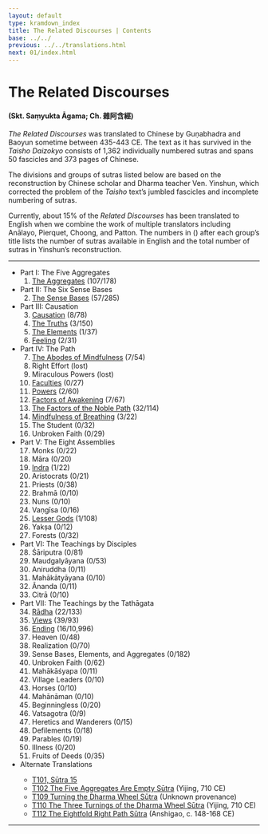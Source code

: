 ```yaml
---
layout: default
type: kramdown_index
title: The Related Discourses | Contents
base: ../../
previous: ../../translations.html
next: 01/index.html
---
```


# The Related Discourses
#### (Skt. Saṃyukta Āgama; Ch. <span class="ch">雜阿含經</span>)

*The Related Discourses* was translated to Chinese by Guṇabhadra and Baoyun sometime between 435-443 CE. The text as it has survived in the *Taisho Daizokyo* consists of 1,362 individually numbered sutras and spans 50 fascicles and 373 pages of Chinese.

The divisions and groups of sutras listed below are based on the reconstruction by Chinese scholar and Dharma teacher Ven. Yinshun, which corrected the problem of the *Taisho* text’s jumbled fascicles and incomplete numbering of sutras.

Currently, about 15% of the *Related Discourses* has been translated to English when we combine the work of multiple translators including Anālayo, Pierquet, Choong, and Patton. The numbers in () after each group’s title lists the number of sutras available in English and the total number of sutras in Yinshun’s reconstruction.

---

  <ul class="varga">
    <li>Part I: The Five Aggregates
      <ol>
        <li><a href="01/index.html">The Aggregates</a> <span class="refs">(107/178)</span></li>
      </ol>
    </li>
    <li>Part II: The Six Sense Bases
      <ol start="2">
        <li><a href="02/index.html">The Sense Bases</a> <span class="refs">(57/285)</span></li>
      </ol>
    </li>
    <li>Part III: Causation
      <ol start="3">
        <li><a href="03/index.html">Causation</a> <span class="refs">(8/78)</span></li>
        <li><a href="04/index.html">The Truths</a> <span class="refs">(3/150)</span></li>
        <li><a href="05/index.html">The Elements</a> <span class="refs">(1/37)</span></li>
        <li><a href="06/index.html">Feeling</a> <span class="refs">(2/31)</span></li>
      </ol>
    </li>
    <li>Part IV: The Path
      <ol start="7">
        <li><a href="07/index.html">The Abodes of Mindfulness</a> <span class="refs">(7/54)</span></li>
        <li>Right Effort <span class="refs">(lost)</span></li>
	      <li>Miraculous Powers <span class="refs">(lost)</span></li>
	      <li><a href="10/index.html">Faculties</a> <span class="refs">(0/27)</span></li>
	      <li><a href="11/index.html">Powers</a> <span class="refs">(2/60)</span></li>
	      <li><a href="12/index.html">Factors of Awakening</a> <span class="refs">(7/67)</span></li>
        <li><a href="13/index.html">The Factors of the Noble Path</a> <span class="refs">(32/114)</span></li>
        <li><a href="14/index.html">Mindfulness of Breathing</a> <span class="refs">(3/22)</span></li>
        <li>The Student <span class="refs">(0/32)</span></li>
        <li>Unbroken Faith <span class="refs">(0/29)</span></li>
      </ol>
    </li>
    <li>Part V: The Eight Assemblies
      <ol start="17">
        <li>Monks <span class="refs">(0/22)</span></li>
    	  <li>Māra <span class="refs">(0/20)</span></li>
    	  <li><a href="19/index.html">Indra</a> <span class="refs">(1/22)</span></li>
    	  <li>Aristocrats <span class="refs">(0/21)</span></li>
    	  <li>Priests <span class="refs">(0/38)</span></li>
    	  <li>Brahmā <span class="refs">(0/10)</span></li>
    	  <li>Nuns <span class="refs">(0/10)</span></li>
    	  <li>Vaṇgīsa <span class="refs">(0/16)</span></li>
    	  <li><a href="25/index.html">Lesser Gods</a> <span class="refs">(1/108)</span></li>
    	  <li>Yakṣa <span class="refs">(0/12)</span></li>
    	  <li>Forests <span class="refs">(0/32)</span></li>
      </ol>
    </li>
    <li>Part VI: The Teachings by Disciples
      <ol start="28">
        <li>Śāriputra <span class="refs">(0/81)</span></li>
    	  <li>Maudgalyāyana <span class="refs">(0/53)</span></li>
    	  <li>Aniruddha <span class="refs">(0/11)</span></li>
    	  <li>Mahākātyāyana <span class="refs">(0/10)</span></li>
        <li>Ānanda <span class="refs">(0/11)</span></li>
        <li>Citrā <span class="refs">(0/10)</span></li>
      </ol>
    </li>
    <li>Part VII: The Teachings by the Tathāgata
      <ol start="34">
        <li><a href="34/index.html">Rādha</a> <span class="refs">(22/133)</span></li>
    	  <li><a href="35/index.html">Views</a> <span class="refs">(39/93)</span></li>
        <li><a href="36/index.html">Ending</a> <span class="refs">(16/10,996)</span></li>
    	  <li>Heaven <span class="refs">(0/48)</span></li>
    	  <li>Realization <span class="refs">(0/70)</span></li>
    	  <li>Sense Bases, Elements, and Aggregates <span class="refs">(0/182)</span></li>
    	  <li>Unbroken Faith <span class="refs">(0/62)</span></li>
    	  <li>Mahākāśyapa <span class="refs">(0/11)</span></li>
    	  <li>Village Leaders <span class="refs">(0/10)</span></li>
    	  <li>Horses <span class="refs">(0/10)</span></li>
    	  <li>Mahānāman <span class="refs">(0/10)</span></li>
    	  <li>Beginningless <span class="refs">(0/20)</span></li>
    	  <li>Vatsagotra <span class="refs">(0/9)</span></li>
    	  <li>Heretics and Wanderers <span class="refs">(0/15)</span></li>
        <li>Defilements <span class="refs">(0/18)</span></li>
    	  <li>Parables <span class="refs">(0/19)</span></li>
    	  <li>Illness <span class="refs">(0/20)</span></li>
    	  <li>Fruits of Deeds <span class="refs">(0/35)</span></li>
      </ol>
    </li>
    <li>Alternate Translations</li>
      <ul>
        <li><a href="../other/T101_15.html">T101, Sūtra 15</a></li>
        <li><a href="../other/T102.html">T102 The Five Aggregates Are Empty Sūtra</a> (Yijing, 710 CE)</li>
        <li><a href="../other/T109.html">T109 Turning the Dharma Wheel Sūtra</a> (Unknown provenance)</li>
        <li><a href="../other/T110.html">T110 The Three Turnings of the Dharma Wheel Sūtra</a> (Yijing, 710 CE)</li>
        <li><a href="../other/T112.html">T112 The Eightfold Right Path Sūtra</a> (Anshigao, c. 148-168 CE)</li>
      </ul>
</ul>

---
